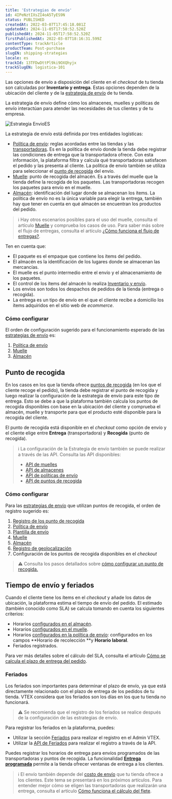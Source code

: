 ```yaml
---
title: 'Estrategias de envío'
id: 4IPeNztIXsZI4oA5TyES9N
status: PUBLISHED
createdAt: 2022-03-07T17:45:18.081Z
updatedAt: 2024-11-05T17:58:52.520Z
publishedAt: 2024-11-05T17:58:52.520Z
firstPublishedAt: 2022-03-07T18:16:31.599Z
contentType: trackArticle
productTeam: Post-purchase
slugEN: shipping-strategies
locale: es
trackId: 13TFDwDttPl9ki9OXQhyjx
trackSlugEN: logistica-101
---
```


Las opciones de envío a disposición del cliente en el _checkout_ de tu tienda son calculadas por **Inventario y entrega**. Estas opciones dependen de la ubicación del cliente y de la [estrategia de envío](https://help.vtex.com/es/tutorial/estrategia-de-envio--58vLBDbjYVQzJ6rRc5QNz3) de tu tienda. 

La estrategia de envío define cómo los almacenes, muelles y políticas de envío interactúan para atender las necesidades de tus clientes y de tu empresa. 

![Estrategia EnvioES](//images.ctfassets.net/alneenqid6w5/a0tXw0SPa0zFg5o0byFeS/d0349a827fc24a4c5a3e1782289fd8c0/Estrategia_EnvioES.png)

La estrategia de envío está definida por tres entidades logísticas:

* [Política de envío](https://help.vtex.com/es/tutorial/politica-de-envio--tutorials_140): reglas acordadas entre las tiendas y las [transportadoras](https://help.vtex.com/es/tutorial/o-que-e-uma-transportadora--7u9duMD5UQa2QQwukAWMcE). Es en la política de envío donde la tienda debe registrar las condiciones de entrega que la transportadora ofrece. Con esta información, la plataforma filtra y calcula qué transportadoras satisfacen el pedido y las presenta al cliente. La política de envío también se utiliza para seleccionar el [punto de recogida](https://help.vtex.com/es/tutorial/puntos-de-recogida--2fljn6wLjn8M4lJHA6HP3R) del envío.
* [Muelle](https://help.vtex.com/es/tutorial/muelles--5DY8xHEjOLYDVL41Urd5qj): punto de recogida del almacén. Es a través del muelle que la tienda define la recogida de los paquetes. Las transportadoras recogen los paquetes para envío en el muelle.
* [Almacén](https://help.vtex.com/es/tutorial/almacen--6oIxvsVDTtGpO7y6zwhGpb): identificación del lugar donde se almacenan los ítems. La política de envío no es la única variable para elegir la entrega, también hay que tener en cuenta en qué almacén se encuentran los productos del pedido. 

> ℹ️ Hay otros escenarios posibles para el uso del muelle, consulta el artículo [Muelle](https://help.vtex.com/es/tutorial/muelles--5DY8xHEjOLYDVL41Urd5qj) y comprueba los casos de uso. Para saber más sobre el flujo de entregas, consulta el artículo [¿Cómo funciona el flujo de entregas?](https://help.vtex.com/es/tutorial/como-funciona-el-flujo-de-entregas--4ku3QKWfxmUO8UgA0yqgUq).

Ten en cuenta que:

* El paquete es el empaque que contiene los ítems del pedido.
* El almacén es la identificación de los lugares donde se almacenan las mercancías.
* El muelle es el punto intermedio entre el envío y el almacenamiento de los paquetes.
* El control de los ítems del almacén lo realiza [Inventario y envío](https://help.vtex.com/es/tutorial/gestionar-items-en-inventario--tutorials_139).
* Los envíos son todos los despachos de pedidos de la tienda (entrega o recogida).
* La entrega es un tipo de envío en el que el cliente recibe a domicilio los ítems adquiridos en el sitio web de _ecommerce_.

### Cómo configurar

El orden de configuración sugerido para el funcionamiento esperado de las [estrategias de envío](https://help.vtex.com/es/tutorial/estrategia-de-envio--58vLBDbjYVQzJ6rRc5QNz3) es:

1. [Política de envío](https://help.vtex.com/es/tutorial/politica-de-envio--tutorials_140)
2. [Muelle](https://help.vtex.com/es/tutorial/gestionar-el-muelle--7K3FultD8I2cuuA6iyGEiW) 
3. [Almacén](https://help.vtex.com/es/tutorial/gestionar-almacenes--tutorials_137)

## Punto de recogida

En los casos en los que la tienda ofrece [puntos de recogida](https://help.vtex.com/es/tutorial/puntos-de-recogida--2fljn6wLjn8M4lJHA6HP3R) (en los que el cliente recoge el pedido), la tienda debe registrar el punto de recogida y luego realizar la configuración de la estrategia de envío para este tipo de entrega. Esto se debe a que la plataforma también calcula los puntos de recogida disponibles con base en la ubicación del cliente y comprueba el almacén, muelle y transporte para que el producto esté disponible para la recogida del cliente. 

El punto de recogida está disponible en el _checkout_ como opción de envío y el cliente elige entre **Entrega** (transportadora) y **Recogida** (punto de recogida).

> ℹ️ La configuración de la Estrategia de envío también se puede realizar a través de las API. Consulta las API disponibles: <body> <ul> <li>[API de muelles</li>](https://developers.vtex.com/vtex-rest-api/reference/docks) <li>[API de almacenes</li>](https://developers.vtex.com/vtex-rest-api/reference/createupdatewarehouse) <li>[API de políticas de envío</li>](https://developers.vtex.com/vtex-rest-api/reference/get_logistics-pvt-shipping-policies-id) <li>[API de puntos de recogida</li>](https://developers.vtex.com/vtex-rest-api/reference/listallpickupppoints)

### Cómo configurar

Para las [estrategias de envío](https://help.vtex.com/es/tutorial/estrategia-de-envio--58vLBDbjYVQzJ6rRc5QNz3) que utilizan puntos de recogida, el orden de registro sugerido es:

1. [Registro de los punto de recogida](https://help.vtex.com/es/tutorial/registro-de-puntos-de-recogida--2R5ClQiwe4KoSQgsuiOw4E) 
2. [Política de envío](https://help.vtex.com/es/tutorial/politica-de-envio--tutorials_140)
3. [Plantilla de envío](https://help.vtex.com/es/tutorial/plantilla-de-flete--tutorials_127)
4. [Muelle](https://help.vtex.com/es/tutorial/gestionar-el-muelle--7K3FultD8I2cuuA6iyGEiW) 
5. [Almacén](https://help.vtex.com/es/tutorial/gestionar-el-muelle--7k3fultd8i2cuua6iygeiw)
6. [Registro de geolocalización](https://help.vtex.com/es/tutorial/registering-geolocation--tutorials_138)
7. Configuración de los puntos de recogida disponibles en el _checkout_

> ⚠️ Consulta los pasos detallados sobre [cómo configurar un punto de recogida.](https://help.vtex.com/es/tutorial/pontos-de-retirada--2fljn6wLjn8M4lJHA6HP3R#como-configurar)

## Tiempo de envío y feriados

Cuando el cliente tiene los ítems en el _checkout_ y añade los datos de ubicación, la plataforma estima el tiempo de envío del pedido. El estimado (también conocido como SLA) se calcula tomando en cuenta los siguientes criterios:

* Horarios [configurados en el almacén](https://help.vtex.com/es/tutorial/gestionar-almacenes--tutorials_137#campos-de-registro).
* Horarios [configurados en el muelle](https://help.vtex.com/es/tutorial/gestionar-el-muelle--7K3FultD8I2cuuA6iyGEiW#campos-de-registro).
* Horarios [configurados en la política de envío](https://help.vtex.com/es/tutorial/politica-de-envio--tutorials_140#registrar-politica-de-envio): configurados en los campos **Horario de recolección **y **Horario laboral**. 
* Feriados registrados.

Para ver más detalles sobre el cálculo del SLA, consulta el artículo [Cómo se calcula el plazo de entrega del pedido](https://help.vtex.com/es/tutorial/como-se-calcula-el-plazo-de-entrega-del-pedido--1TOuKCIjGQmqOqQkEqCg82).

### Feriados

Los feriados son importantes para determinar el plazo de envío, ya que está directamente relacionado con el plazo de entrega de los pedidos de tu tienda. VTEX considera que los feriados son los días en los que tu tienda no funcionará.

> ⚠️ Se recomienda que el registro de los feriados se realice después de la configuración de las estrategias de envío.

Para registrar los feriados en la plataforma, puedes:

* Utilizar la sección [Feriados](https://help.vtex.com/es/tutorial/registrar-feriados--2ItOthSEAoyAmcwsuiO6Yk) para realizar el registro en el Admin VTEX.
* Utilizar la [API de Feriados](https://developers.vtex.com/vtex-rest-api/reference/holidays) para realizar el registro a través de la API.

Puedes registrar los horarios de entrega para envíos programados de las transportadoras y puntos de recogida. La funcionalidad **[Entrega programada](https://help.vtex.com/es/tutorial/entrega-programada--22g3HAVCGLFiU7xugShOBi)** permite a la tienda ofrecer ventanas de entrega a los clientes.

> ℹ️ El envío también depende del [costo de envío](https://help.vtex.com/es/tutorial/costo-final-del-envio--5bwhIO108VA5Y2YOpef9lV) que tu tienda ofrece a los clientes. Este tema se presentará en los próximos artículos. Para entender mejor cómo se eligen las transportadoras que realizarán una entrega, consulta el artículo [Cómo funciona el cálculo del flete](https://help.vtex.com/es/tutorial/como-funciona-el-calculo-del-flete--tutorials_116).
